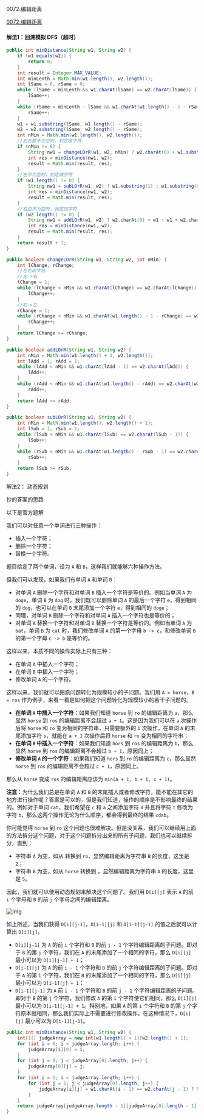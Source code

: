 0072.编辑距离

[0072.编辑距离
](https://leetcode-cn.com/problems/edit-distance/)

#### 解法1：回溯模拟 DFS（超时）



```java
public int minDistance(String w1, String w2) {
    if (w1.equals(w2)) {
        return 0;
    }
    int result = Integer.MAX_VALUE;
    int minLenth = Math.min(w1.length(), w2.length());
    int lSame = 0, rSame = 0;
    while (lSame < minLenth && w1.charAt(lSame) == w2.charAt(lSame)) {
        lSame++;
    }
    while (rSame < minLenth - lSame && w1.charAt(w1.length() - 1 - rSame) == w2.charAt(w2.length() - 1 - rSame)) {
        rSame++;
    }
    w1 = w1.substring(lSame, w1.length() - rSame);
    w2 = w2.substring(lSame, w2.length() - rSame);
    int nMin = Math.min(w1.length(), w2.length());
    //左右都不为空时，判定改字符
    if (nMin != 0) {
        String nw1 = changeLOrR(w1, w2, nMin) ? w2.charAt(0) + w1.substring(1) : w1.substring(0, w1.length() - 1) + w2.charAt(w2.length() - 1);
        int res = minDistance(nw1, w2);
        result = Math.min(result, res);
    }
    //左不为空时，判定减字符
    if (w1.length() != 0) {
        String nw1 = subLOrR(w1, w2) ? w1.substring(1) : w1.substring(0, w1.length() - 1);
        int res = minDistance(nw1, w2);
        result = Math.min(result, res);
    }
    //右边不为空时，判定加字符
    if (w2.length() != 0) {
        String nw1 = addLOrR(w1, w2) ? w2.charAt(0) + w1 : w1 + w2.charAt(w2.length() - 1);
        int res = minDistance(nw1, w2);
        result = Math.min(result, res);
    }
    return result + 1;
}

public boolean changeLOrR(String w1, String w2, int nMin) {
    int lChange, rChange;
    //左右改字符
    //左->右
    lChange = 1;
    while (lChange < nMin && w1.charAt(lChange) == w2.charAt(lChange)) {
        lChange++;
    }
    //右->左
    rChange = 1;
    while (rChange < nMin && w1.charAt(w1.length() - 1 - rChange) == w2.charAt(w2.length() - 1 - rChange)) {
        rChange++;
    }
    return lChange >= rChange;
}

public boolean addLOrR(String w1, String w2) {
    int nMin = Math.min(w1.length() + 1, w2.length());
    int lAdd = 1, rAdd = 1;
    while (lAdd < nMin && w1.charAt(lAdd - 1) == w2.charAt(lAdd)) {
        lAdd++;
    }
    while (rAdd < nMin && w1.charAt(w1.length() - rAdd) == w2.charAt(w2.length() - rAdd - 1)) {
        rAdd++;
    }
    return lAdd >= rAdd;
}

public boolean subLOrR(String w1, String w2) {
    int nMin = Math.min(w1.length(), w2.length() + 1);
    int lSub = 1, rSub = 1;
    while (lSub < nMin && w1.charAt(lSub) == w2.charAt(lSub - 1)) {
        lSub++;
    }
    while (rSub < nMin && w1.charAt(w1.length() - rSub - 1) == w2.charAt(w2.length() - rSub)) {
        rSub++;
    }
    return lSub >= rSub;
}
```





解法2： 动态规划

抄的答案的思路

以下是官方题解

我们可以对任意一个单词进行三种操作：

- 插入一个字符；
- 删除一个字符；
- 替换一个字符。

题目给定了两个单词，设为 `A` 和 `B`，这样我们就能够六种操作方法。

但我们可以发现，如果我们有单词 `A` 和单词 `B`：

- 对单词 `A` 删除一个字符和对单词 `B` 插入一个字符是等价的。例如当单词 `A` 为 `doge`，单词 `B` 为 `dog` 时，我们既可以删除单词 `A` 的最后一个字符 `e`，得到相同的 `dog`，也可以在单词 `B` 末尾添加一个字符 `e`，得到相同的 `doge`；
- 同理，对单词 `B` 删除一个字符和对单词 `A` 插入一个字符也是等价的；
- 对单词 `A` 替换一个字符和对单词 `B` 替换一个字符是等价的。例如当单词 `A` 为 `bat`，单词 `B` 为 `cat` 时，我们修改单词 `A` 的第一个字母 `b -> c`，和修改单词 `B` 的第一个字母 `c -> b` 是等价的。

这样以来，本质不同的操作实际上只有三种：

- 在单词 `A` 中插入一个字符；
- 在单词 `B` 中插入一个字符；
- 修改单词 `A` 的一个字符。

这样以来，我们就可以把原问题转化为规模较小的子问题。我们用 `A = horse`，`B = ros` 作为例子，来看一看是如何把这个问题转化为规模较小的若干子问题的。

- **在单词 `A` 中插入一个字符**：如果我们知道 `horse` 到 `ro` 的编辑距离为 `a`，那么显然 `horse` 到 `ros` 的编辑距离不会超过 `a + 1`。这是因为我们可以在 `a` 次操作后将 `horse` 和 `ro` 变为相同的字符串，只需要额外的 `1` 次操作，在单词 `A` 的末尾添加字符 `s`，就能在 `a + 1` 次操作后将 `horse` 和 `ro` 变为相同的字符串；
- **在单词 `B` 中插入一个字符**：如果我们知道 `hors` 到 `ros` 的编辑距离为 `b`，那么显然 `horse` 到 `ros` 的编辑距离不会超过 `b + 1`，原因同上；
- **修改单词 `A` 的一个字符**：如果我们知道 `hors` 到 `ro` 的编辑距离为 `c`，那么显然 `horse` 到 `ros` 的编辑距离不会超过 `c + 1`，原因同上。

那么从 `horse` 变成 `ros` 的编辑距离应该为 `min(a + 1, b + 1, c + 1)`。

**注意**：为什么我们总是在单词 `A` 和 `B` 的末尾插入或者修改字符，能不能在其它的地方进行操作呢？答案是可以的，但是我们知道，操作的顺序是不影响最终的结果的。例如对于单词 `cat`，我们希望在 `c` 和 `a` 之间添加字符 `d` 并且将字符 `t` 修改为字符 `b`，那么这两个操作无论为什么顺序，都会得到最终的结果 `cdab`。

你可能觉得 `horse` 到 `ro` 这个问题也很难解决。但是没关系，我们可以继续用上面的方法拆分这个问题，对于这个问题拆分出来的所有子问题，我们也可以继续拆分，直到：

- 字符串 `A` 为空，如从 转换到 `ro`，显然编辑距离为字符串 `B` 的长度，这里是 `2`；
- 字符串 `B` 为空，如从 `horse` 转换到 ，显然编辑距离为字符串 `A` 的长度，这里是 `5`。

因此，我们就可以使用动态规划来解决这个问题了。我们用 `D[i][j]` 表示 `A` 的前 `i` 个字母和 `B` 的前 `j` 个字母之间的编辑距离。

![img](file://C:/Users/zx/.config/joplin-desktop/:/9095d5216f444df5868df3b63b0b0f75)

如上所述，当我们获得 `D[i][j-1]`，`D[i-1][j]` 和 `D[i-1][j-1]` 的值之后就可以计算出 `D[i][j]`。

- `D[i][j-1]` 为 `A` 的前 `i` 个字符和 `B` 的前 `j - 1` 个字符编辑距离的子问题。即对于 `B` 的第 `j` 个字符，我们在 `A` 的末尾添加了一个相同的字符，那么 `D[i][j]` 最小可以为 `D[i][j-1] + 1`；
- `D[i-1][j]` 为 `A` 的前 `i - 1` 个字符和 `B` 的前 `j` 个字符编辑距离的子问题。即对于 `A` 的第 `i` 个字符，我们在 `B` 的末尾添加了一个相同的字符，那么 `D[i][j]` 最小可以为 `D[i-1][j] + 1`；
- `D[i-1][j-1]` 为 `A` 前 `i - 1` 个字符和 `B` 的前 `j - 1` 个字符编辑距离的子问题。即对于 `B` 的第 `j` 个字符，我们修改 `A` 的第 `i` 个字符使它们相同，那么 `D[i][j]` 最小可以为 `D[i-1][j-1] + 1`。特别地，如果 `A` 的第 `i` 个字符和 `B` 的第 `j` 个字符原本就相同，那么我们实际上不需要进行修改操作。在这种情况下，`D[i][j]` 最小可以为 `D[i-1][j-1]`。



```java
public int minDistance(String w1, String w2) {
    int[][] judgeArray = new int[w1.length() + 1][w2.length() + 1];
    for (int i = 0; i < judgeArray.length; i++) {
        judgeArray[i][0] = i;
    }
    for (int j = 0; j < judgeArray[0].length; j++) {
        judgeArray[0][j] = j;
    }
    for (int i = 1; i < judgeArray.length; i++) {
        for (int j = 1; j < judgeArray[0].length; j++) {
            judgeArray[i][j] = w1.charAt(i - 1) == w2.charAt(j - 1) ? Math.min(judgeArray[i - 1][j - 1], 1 + Math.min(judgeArray[i - 1][j], judgeArray[i][j - 1])) : Math.min(judgeArray[i - 1][j - 1] + 1, Math.min(judgeArray[i - 1][j], judgeArray[i][j - 1]) + 1);
        }
    }
    return judgeArray[judgeArray.length - 1][judgeArray[0].length - 1];
}
```


